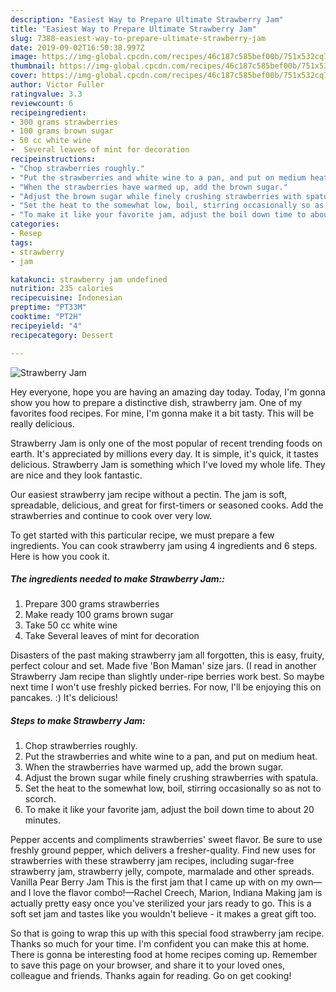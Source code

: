 ```yaml
---
description: "Easiest Way to Prepare Ultimate Strawberry Jam"
title: "Easiest Way to Prepare Ultimate Strawberry Jam"
slug: 7388-easiest-way-to-prepare-ultimate-strawberry-jam
date: 2019-09-02T16:50:38.997Z
image: https://img-global.cpcdn.com/recipes/46c187c585bef00b/751x532cq70/strawberry-jam-recipe-main-photo.jpg
thumbnail: https://img-global.cpcdn.com/recipes/46c187c585bef00b/751x532cq70/strawberry-jam-recipe-main-photo.jpg
cover: https://img-global.cpcdn.com/recipes/46c187c585bef00b/751x532cq70/strawberry-jam-recipe-main-photo.jpg
author: Victor Fuller
ratingvalue: 3.3
reviewcount: 6
recipeingredient:
- 300 grams strawberries
- 100 grams brown sugar
- 50 cc white wine
-  Several leaves of mint for decoration
recipeinstructions:
- "Chop strawberries roughly."
- "Put the strawberries and white wine to a pan, and put on medium heat."
- "When the strawberries have warmed up, add the brown sugar."
- "Adjust the brown sugar while finely crushing strawberries with spatula."
- "Set the heat to the somewhat low, boil, stirring occasionally so as not to scorch."
- "To make it like your favorite jam, adjust the boil down time to about 20 minutes."
categories:
- Resep
tags:
- strawberry
- jam

katakunci: strawberry jam undefined
nutrition: 235 calories
recipecuisine: Indonesian
preptime: "PT33M"
cooktime: "PT2H"
recipeyield: "4"
recipecategory: Dessert

---
```



![Strawberry Jam](https://img-global.cpcdn.com/recipes/46c187c585bef00b/751x532cq70/strawberry-jam-recipe-main-photo.jpg)

Hey everyone, hope you are having an amazing day today. Today, I'm gonna show you how to prepare a distinctive dish, strawberry jam. One of my favorites food recipes. For mine, I'm gonna make it a bit tasty. This will be really delicious.

Strawberry Jam is only one of the most popular of recent trending foods on earth. It's appreciated by millions every day. It is simple, it's quick, it tastes delicious. Strawberry Jam is something which I've loved my whole life. They are nice and they look fantastic.

Our easiest strawberry jam recipe without a pectin. The jam is soft, spreadable, delicious, and great for first-timers or seasoned cooks. Add the strawberries and continue to cook over very low.


To get started with this particular recipe, we must prepare a few ingredients. You can cook strawberry jam using 4 ingredients and 6 steps. Here is how you cook it.

##### The ingredients needed to make Strawberry Jam::

1. Prepare 300 grams strawberries
1. Make ready 100 grams brown sugar
1. Take 50 cc white wine
1. Take  Several leaves of mint for decoration


Disasters of the past making strawberry jam all forgotten, this is easy, fruity, perfect colour and set. Made five &#39;Bon Maman&#39; size jars. (I read in another Strawberry Jam recipe than slightly under-ripe berries work best. So maybe next time I won&#39;t use freshly picked berries. For now, I&#39;ll be enjoying this on pancakes. :) It&#39;s delicious! 

##### Steps to make Strawberry Jam:

1. Chop strawberries roughly.
1. Put the strawberries and white wine to a pan, and put on medium heat.
1. When the strawberries have warmed up, add the brown sugar.
1. Adjust the brown sugar while finely crushing strawberries with spatula.
1. Set the heat to the somewhat low, boil, stirring occasionally so as not to scorch.
1. To make it like your favorite jam, adjust the boil down time to about 20 minutes.


Pepper accents and compliments strawberries&#39; sweet flavor. Be sure to use freshly ground pepper, which delivers a fresher-quality. Find new uses for strawberries with these strawberry jam recipes, including sugar-free strawberry jam, strawberry jelly, compote, marmalade and other spreads. Vanilla Pear Berry Jam This is the first jam that I came up with on my own—and I love the flavor combo!—Rachel Creech, Marion, Indiana Making jam is actually pretty easy once you&#39;ve sterilized your jars ready to go. This is a soft set jam and tastes like you wouldn&#39;t believe - it makes a great gift too. 

So that is going to wrap this up with this special food strawberry jam recipe. Thanks so much for your time. I'm confident you can make this at home. There is gonna be interesting food at home recipes coming up. Remember to save this page on your browser, and share it to your loved ones, colleague and friends. Thanks again for reading. Go on get cooking!
